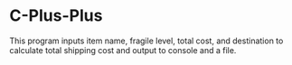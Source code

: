 # C-Plus-Plus
This program inputs item name, fragile level, total cost, and destination to calculate total shipping cost and output to console and a file.
